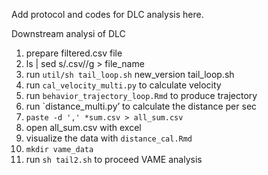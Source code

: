 Add protocol and codes for DLC analysis here.

Downstream analysi of DLC

1. prepare filtered.csv file
2. ls | sed s/.csv//g > file_name
6. run `util/sh tail_loop.sh` new_version tail_loop.sh
7.  run `cal_velocity_multi.py` to calculate velocity
8. run `behavior_trajectory_loop.Rmd` to produce trajectory
9. run `distance_multi.py’ to calculate the distance per sec
10. `paste -d ',' *sum.csv > all_sum.csv`
11. open all_sum.csv with excel
12. visualize the data with `distance_cal.Rmd`
13. `mkdir vame_data`
14. run `sh tail2.sh` to proceed VAME analysis
